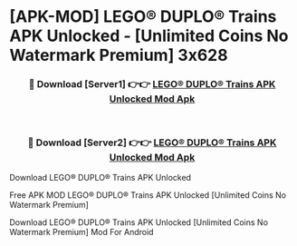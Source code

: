 # [APK-MOD] LEGO® DUPLO® Trains APK Unlocked - [Unlimited Coins No Watermark Premium] 3x628



<div align="center">
<h3>🔴 Download [Server1] 👉👉 <a href="https://momento.my/?title=LEGO®_DUPLO®_Trains_APK_Unlocked">LEGO® DUPLO® Trains APK Unlocked Mod Apk</a></h3><br>

<h3>🔴 Download [Server2] 👉👉 <a href="https://momento.my/?title=LEGO®_DUPLO®_Trains_APK_Unlocked">LEGO® DUPLO® Trains APK Unlocked Mod Apk</a></h3>
</div>



Download LEGO® DUPLO® Trains APK Unlocked 

Free APK MOD LEGO® DUPLO® Trains APK Unlocked [Unlimited Coins No Watermark Premium]

Download LEGO® DUPLO® Trains APK Unlocked [Unlimited Coins No Watermark Premium] Mod For Android
